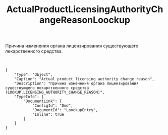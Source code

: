 ﻿---
layout: default
title: ActualProductLicensingAuthorityChangeReasonLoockup
position: 6
categories: 
tags: 
---

Причина изменения органа лицензирования существующего лекарственного средства.

 

```
{
	"Type": "Object",
	"Caption": "Actual product licensing authority change reason",
	"Description": "Причина изменения органа лицензирования существующего лекарственного средства (LOOKUP.LICENSING_AUTHORITY_CHANGE_REASON)",
	"TypeInfo": {
		"DocumentLink": {
			"ConfigId": "Dmd",
			"DocumentId": "LoockupEntry",
			"Inline": true
		}
	}
}
```

 

 


